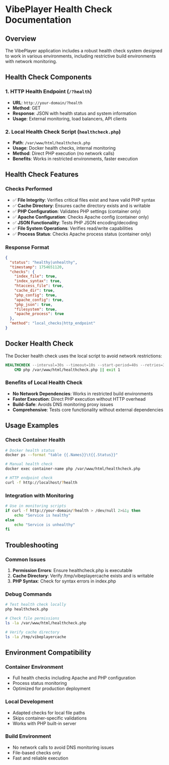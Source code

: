 # VibePlayer Health Check Documentation

## Overview
The VibePlayer application includes a robust health check system designed to work in various environments, including restrictive build environments with network monitoring.

## Health Check Components

### 1. HTTP Health Endpoint (`/?health`)
- **URL**: `http://your-domain/?health`
- **Method**: GET
- **Response**: JSON with health status and system information
- **Usage**: External monitoring, load balancers, API clients

### 2. Local Health Check Script (`healthcheck.php`)
- **Path**: `/var/www/html/healthcheck.php`
- **Usage**: Docker health checks, internal monitoring
- **Method**: Direct PHP execution (no network calls)
- **Benefits**: Works in restricted environments, faster execution

## Health Check Features

### Checks Performed
- ✅ **File Integrity**: Verifies critical files exist and have valid PHP syntax
- ✅ **Cache Directory**: Ensures cache directory exists and is writable
- ✅ **PHP Configuration**: Validates PHP settings (container only)
- ✅ **Apache Configuration**: Checks Apache config (container only)
- ✅ **JSON Functionality**: Tests PHP JSON encoding/decoding
- ✅ **File System Operations**: Verifies read/write capabilities
- ✅ **Process Status**: Checks Apache process status (container only)

### Response Format
```json
{
  "status": "healthy|unhealthy",
  "timestamp": 1754651120,
  "checks": {
    "index_file": true,
    "index_syntax": true,
    "htaccess_file": true,
    "cache_dir": true,
    "php_config": true,
    "apache_config": true,
    "php_json": true,
    "filesystem": true,
    "apache_process": true
  },
  "method": "local_checks|http_endpoint"
}
```

## Docker Health Check

The Docker health check uses the local script to avoid network restrictions:

```dockerfile
HEALTHCHECK --interval=30s --timeout=10s --start-period=40s --retries=3 \
    CMD php /var/www/html/healthcheck.php || exit 1
```

### Benefits of Local Health Check
- **No Network Dependencies**: Works in restricted build environments
- **Faster Execution**: Direct PHP execution without HTTP overhead
- **Build-Safe**: Avoids DNS monitoring proxy issues
- **Comprehensive**: Tests core functionality without external dependencies

## Usage Examples

### Check Container Health
```bash
# Docker health status
docker ps --format "table {{.Names}}\t{{.Status}}"

# Manual health check
docker exec container-name php /var/www/html/healthcheck.php

# HTTP endpoint check
curl -f http://localhost/?health
```

### Integration with Monitoring
```bash
# Use in monitoring scripts
if curl -f http://your-domain/?health > /dev/null 2>&1; then
    echo "Service is healthy"
else
    echo "Service is unhealthy"
fi
```

## Troubleshooting

### Common Issues
1. **Permission Errors**: Ensure healthcheck.php is executable
2. **Cache Directory**: Verify /tmp/vibeplayercache exists and is writable
3. **PHP Syntax**: Check for syntax errors in index.php

### Debug Commands
```bash
# Test health check locally
php healthcheck.php

# Check file permissions
ls -la /var/www/html/healthcheck.php

# Verify cache directory
ls -la /tmp/vibeplayercache
```

## Environment Compatibility

### Container Environment
- Full health checks including Apache and PHP configuration
- Process status monitoring
- Optimized for production deployment

### Local Development
- Adapted checks for local file paths
- Skips container-specific validations
- Works with PHP built-in server

### Build Environment
- No network calls to avoid DNS monitoring issues
- File-based checks only
- Fast and reliable execution